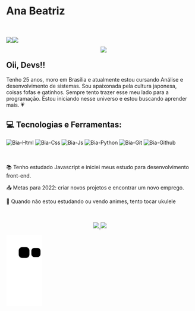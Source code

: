 

<div style="display: inline_block">
<h1 align="left">Ana Beatriz</h1>
<img align="right" width="250px" style="margin-top: 60px" src="https://i.ibb.co/TvsSxYH/gif-readme.gif">
<br>
<br>
<a href="mailto:abeatrizbcosta@gmail.com"><img align="left" src="https://img.shields.io/badge/Gmail-D14836?style=for-the-badge&logo=gmail&logoColor=white" /></a>
<a href="https://www.linkedin.com/in/ana-beatriz-barros-costa/"><img align="left"  src="https://img.shields.io/badge/LinkedIn-0077B5?style=for-the-badge&logo=linkedin&logoColor=white" /></a>
</div>

<br>
<br>

## Oii, Devs!!

Tenho 25 anos, moro em Brasília e atualmente estou cursando Análise e desenvolvimento de sistemas. Sou apaixonada pela cultura japonesa, coisas fofas e gatinhos.
Sempre tento trazer esse meu lado para a programação. 
Estou iniciando nesse universo e estou buscando aprender mais. :heartpulse:

## :computer: Tecnologias e Ferramentas:

<div style="display: inline_block">
<img align="center" alt="Bia-Html" width="30" height="30" src="https://cdn.jsdelivr.net/gh/devicons/devicon/icons/html5/html5-plain-wordmark.svg" />
<img align="center" alt="Bia-Css" width="30" height="30" src="https://cdn.jsdelivr.net/gh/devicons/devicon/icons/css3/css3-plain-wordmark.svg" />
<img align="center" alt="Bia-Js" width="30" height="30" src="https://cdn.jsdelivr.net/gh/devicons/devicon/icons/javascript/javascript-plain.svg" />
<img align="center" alt="Bia-Python" width="30" height="30" src="https://cdn.jsdelivr.net/gh/devicons/devicon/icons/python/python-original.svg"  />
<img align="center" alt="Bia-Git" width="30" height="30" src="https://cdn.jsdelivr.net/gh/devicons/devicon/icons/git/git-original.svg" />
<img align="center" alt="Bia-Github" width="30" height="30" src="https://cdn.jsdelivr.net/gh/devicons/devicon/icons/github/github-original.svg" />
</div>

<br>
<br>

:books: Tenho estudado Javascript e iniciei meus estudo para desenvolvimento front-end.

:outbox_tray: Metas para 2022: criar novos projetos e encontrar um novo emprego.

:musical_score: Quando não estou estudando ou vendo animes, tento tocar ukulele

<br>
<br>

<div align="center">
  <a href="https://github.com/AnaBeat">
  <img height="180em" src="https://github-readme-stats.vercel.app/api?username=AnaBeat&show_icons=true&theme=bear&include_all_commits=true&count_private=true"/>
  <img height="180em" src="https://github-readme-stats.vercel.app/api/top-langs/?username=AnaBeat&layout=compact&langs_count=7&theme=bear"/>
</div>
  
  ![Snake animation](https://github.com/AnaBeat/AnaBeat/blob/output/github-contribution-grid-snake.svg)
